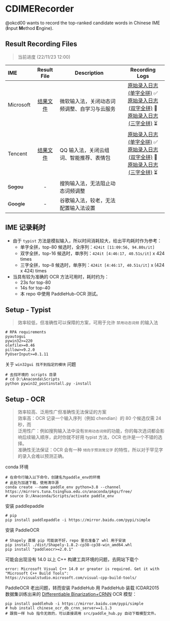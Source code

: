 # CDIMERecorder
@okcd00 wants to record the top-ranked candidate words in Chinese IME (**I**nput **M**ethod **E**ngine).


## Result Recording Files

> 当前进度 (22/11/23 12:00)

| IME      |    Result File | Description | Recording Logs  |
| :-------- | :--------: | --- | :--: |
| Microsoft |   [结果文件](./release/input_candidates.microsoft.json)<br>  | 微软输入法，关闭动态词频调整、自学习与云服务 | [原始录入日志 (单字全拼)](./records/microsoft/input_candidates.typist.1c40_log.txt) &#x2705; <br>[原始录入日志 (双字全拼)](./records/microsoft/input_candidates.typist.2c16_log.txt) &#x1F40C; <br>[原始录入日志 (三字全拼)](./records/microsoft/input_candidates.typist.3c8_log.txt) &#x23F3; |
| Tencent |   [结果文件](./release/input_candidates.tencent.json)<br>  | QQ 输入法，关闭云组词、智能推荐、表情包 | [原始录入日志 (单字全拼)](./records/tencent/input_candidates.typist.1c40_log.txt) &#x2705; <br>[原始录入日志 (双字全拼)](./records/tencent/input_candidates.typist.2c16_log.txt) &#x1F40C; <br>[原始录入日志 (三字全拼)](./records/input_candidates.typist.3c8_log.txt) &#x23F3; |
| ~~Sogou~~ |   -  | 搜狗输入法，无法阻止动态词频调整 | 
| ~~Google~~ |   -  | 谷歌输入法，较老，无法配置输入法设置 | 


## IME 记录耗时

+ 由于 `typist` 方法是模拟输入，所以时间消耗较大，给出平均耗时作为参考：   
  + 单字全拼，top-80 候选时，全序列：`424it [11:09:56, 94.80s/it]`     
  + 双字全拼，top-16 候选时，单序列：`424it [4:46:17, 40.51s/it]` x 424 times    
  + 三字全拼，top-8 候选时，单序列：`424it [4:46:17, 40.51s/it]` x (424 x 424) times    
+ 当具有较为准确的 OCR 方法可用时，耗时约为：
  + 23s for top-80 
  + 14s for top-40 
  + 本 repo 中使用 PaddleHub-OCR 测试。

## Setup - Typist
> 效率较低，但准确性可以保障的方案，可用于允许 `禁用动态词频` 的输入法

```
# RPA requirements
pyautogui
pywin32>=220
olefile>=0.46
pillow>=9.2.0
PyUserInput>=0.1.11
```

关于 `win32gui 找不到指定的模块` 问题
```
# 去找环境的 scripts 目录
# cd D:\Anaconda\Scripts
python pywin32_postinstall.py -install
```

## Setup - OCR
> 效率较高、泛用性广但准确性无法保证的方案    
> 效率高：OCR 记录一个输入序列（例如 chendian）的 80 个候选仅需 24 秒，而    
> 泛用性广：例如搜狗输入法中没有`禁用动态词频`的功能，你的每次选词都会影响后续输入顺序，此时你就不好用 typist 方法，OCR 也许是一个不错的选择。      
> 准确性无法保证：OCR 会有一种 `倾向于预测常见字` 的特性，所以对于罕见字的录入会难以预测正确。


conda 环境
```
# 在命令行输入以下命令，创建名为paddle_env的环境
# 此处为加速下载，使用清华源
conda create --name paddle_env python=3.8 --channel https://mirrors.tuna.tsinghua.edu.cn/anaconda/pkgs/free/
# source D:/Anaconda/Scripts/activate paddle_env
```

安装 paddlepaddle
```
# pip
pip install paddlepaddle -i https://mirror.baidu.com/pypi/simple
```

安装 PaddleOCR
```
# Shapely 直接 pip 可能装不好，repo 里也准备了 whl 用于安装
pip install ./dist/Shapely-1.8.2-cp38-cp38-win_amd64.whl 
pip install "paddleocr>=2.0.1"
```

可能会出现没有 14.0 以上 C++ 构建工具环境的问题，去网站下载个
```
error: Microsoft Visual C++ 14.0 or greater is required. Get it with "Microsoft C++ Build Tools": https://visualstudio.microsoft.com/visual-cpp-build-tools/
```

PaddleOCR 老出问题，转而安装 PaddleHub
用 PaddleHub 装载 ICDAR2015 数据集训练出来的 [Differentiable Binarization+CRNN](https://arxiv.org/pdf/1507.05717.pdf) OCR 模型：
```
pip install paddlehub -i https://mirror.baidu.com/pypi/simple
# hub install chinese_ocr_db_crnn_server==1.1.3
# 跟我一样 hub 指令无效的，可以直接调用 src/paddle_hub.py 自动下载模型文件。
```
